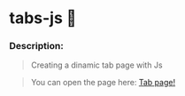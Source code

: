 # tabs-js :sunrise_over_mountains:

### Description:

>Creating a dinamic tab page with Js

>You can open the page here: [Tab page!](https://celfiew.github.io/tabs-js/) 
